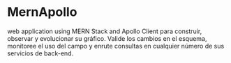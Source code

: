 # MernApollo
web application using MERN Stack and Apollo Client para construir, observar y evolucionar su gráfico. Valide los cambios en el esquema, monitoree el uso del campo y enrute consultas en cualquier número de sus servicios de back-end.
